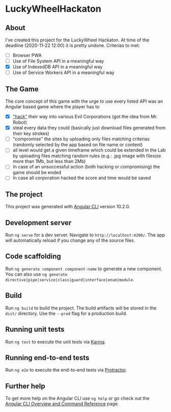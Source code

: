 # LuckyWheelHackaton

## About

I've created this project for the LuckyWheel Hackaton. At time of the deadline (2020-11-22 12:00) it is pretty undone.
Criterias to met:
* [ ] Browser PWA
* [ ] Use of File System API in a meaningful way
* [x] Use of IndexedDB API in a meaningful way
* [ ] Use of Service Workers API in a meaningful way

## The Game

The core concept of this game with the urge to use every listed API was an Angular based game where the player has to 
* [x] ["hack"](https://hackertyper.net/#) their way into various Evil Corporations (got the idea from Mr. Robot)
* [x] steal every data they could (basically just download files generated from their key strokes)
* [ ] "compromise" the sites by uploading only files matching criterias (randomly selected by the app based on file name or content)
* [ ] all level would get a given timeframe which could be extended in the Lab by uploading files matching random rules (e.g.: .jpg image with filesize more than 1Mb, but less than 2Mb)  
* [ ] In case of an unsuccessful action (both hacking or compromising) the game should be ended
* [ ] In case all corporation hacked the score and time would be saved

## The project

This project was generated with [Angular CLI](https://github.com/angular/angular-cli) version 10.2.0.

## Development server

Run `ng serve` for a dev server. Navigate to `http://localhost:4200/`. The app will automatically reload if you change any of the source files.

## Code scaffolding

Run `ng generate component component-name` to generate a new component. You can also use `ng generate directive|pipe|service|class|guard|interface|enum|module`.

## Build

Run `ng build` to build the project. The build artifacts will be stored in the `dist/` directory. Use the `--prod` flag for a production build.

## Running unit tests

Run `ng test` to execute the unit tests via [Karma](https://karma-runner.github.io).

## Running end-to-end tests

Run `ng e2e` to execute the end-to-end tests via [Protractor](http://www.protractortest.org/).

## Further help

To get more help on the Angular CLI use `ng help` or go check out the [Angular CLI Overview and Command Reference](https://angular.io/cli) page.
